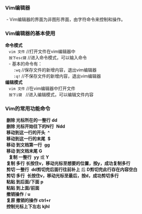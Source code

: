  ### Vim编辑器
  - Vim编辑器的界面为非图形界面，由字符命令来控制和操作。
  
### Vim编辑器的基本使用
 **命令模式**
 <br/>
    `vim 文件`  //打开文件在vim编辑器中<br/>
    `按下esc键`  //进入命令模式，可以输入命令<br/>
    - 基本的命令有：<br/>
        `:wq` //保存文件的新增内容，退出vim编辑器<br/>
        `:q!` //不保存文件的新增内容，退出vim编辑器<br/>
 **编辑模式**
   <br/>
    `vim 文件`  //在vim编辑器中打开文件<br/>
    `按下i键`   //进入编辑模式，可以编辑文件内容
    
### Vim的常用功能命令
  **删除 光标所在的一整行**  **dd**
  <br/>
  **删除 光标开始往下的N行**  **Ndd**
  <br/>
  **移动到这一行的开头**  **^**
  <br/>
  **移动到这一行的末尾**  **$**
  <br/>
  **移动 到文档第一行**  **gg**
  <br/>
  **移动 到文档末尾**  **G**
  <br/>  
  **复制 一整行**  **yy** 或 **Y**
  <br/>
  **复制 多行** **长按住v，移动光标至想要的位置，按y，成功复制多行**
  <br/>
  **剪切 一整行**  **dd剪切完后面行往前补上** 后 **D剪切完此行存在内容空白**
  <br/>
  **剪切 多行**  **长按住v，移动光标至最后，按d，成功剪切多行**
  <br/>
  **粘贴 到后面/下面** **p**
  <br/>
  **粘贴 到上面/前面**
  <br/>
  **撤销操作** / **u**
  <br/>
  **复原 撤销的操作** **ctrl+r**
  <br/>
  **控制光标上下左右** **kjhl**
